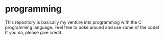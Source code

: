 # programming
This repository is basically my venture into programming with the C programming language. Feel free to poke around and use some of the code! If you do, please give credit.
